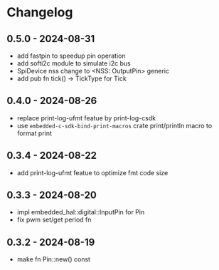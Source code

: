 # Changelog

## 0.5.0 - 2024-08-31

- add fastpin to speedup pin operation
- add softi2c module to simulate i2c bus
- SpiDevice nss change to <NSS: OutputPin> generic
- add pub fn tick() -> TickType for Tick

## 0.4.0 - 2024-08-26

- replace print-log-ufmt featue by print-log-csdk
- use `embedded-c-sdk-bind-print-macros` crate print/println macro to format print

## 0.3.4 - 2024-08-22

- add print-log-ufmt featue to optimize fmt code size

## 0.3.3 - 2024-08-20

- impl embedded_hal::digital::InputPin for Pin<Alternate>
- fix pwm set/get period fn

## 0.3.2 - 2024-08-19

- make fn Pin::new() const

